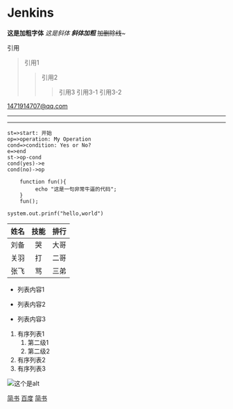 # Jenkins
**这是加粗字体**
*这是斜体*
***斜体加粗***
~~加删除线~~~

引用
>引用1
>>引用2
>>>引用3
引用3-1
引用3-2

<1471914707@qq.com>

---
***

```flow
st=>start: 开始
op=>operation: My Operation
cond=>condition: Yes or No?
e=>end
st->op-cond
cond(yes)->e
cond(no)->op
```

```
    function fun(){
         echo "这是一句非常牛逼的代码";
    }
    fun();
```

`system.out.prinf("hello,world")`

姓名|技能|排行
--|:--:|--:
刘备|哭|大哥
关羽|打|二哥
张飞|骂|三弟

- 列表内容1
* 列表内容2
+ 列表内容3

1. 有序列表1
   1. 第二级1
   2. 第二级2 
2. 有序列表2
3. 有序列表3

![这个是alt](https://processon.com/chart_image/5c7f2ad6e4b02b2ce48d6835.png "架构图")

[简书](http://jiangshu.com "title")
[百度](http://baidu.com)
<a href="https://www.jianshu.com/u/1f5ac0cf6a8b" target="_blank">简书</a>
